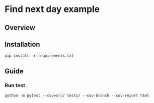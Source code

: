 # Find next day example

## Overview

## Installation
```
pip install -r requirements.txt
```

## Guide

### Run test 
```
python -m pytest --cov=src/ tests/ --cov-branch --cov-report html
```